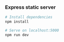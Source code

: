 ### Express static server

```bash
# Install dependencies
npm install

# Serve on localhost:5000
npm run dev
```